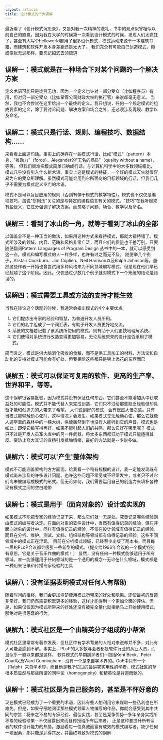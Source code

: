 ```yaml
---
layout: article
title: 设计模式的十大误解
---
```

最近看了《设计模式沉思录》，又是对我一次精神的洗礼，书中的观点似曾相似以前自己的直觉，因为我在大学的时候第一次看到设计模式的时候，发现人们太疯狂了，甚至有人写个helloworld都用了很多设计模式，模式运动来源于一本建筑书籍，而建筑和软件开发本身差距还是太大了。
我们完全有可能自己创造模式，抑或像张无忌那样，要忘记招式去领悟道

## 误解一：模式就是在一种场合下对某个问题的一个解决方案

定义术语可能只是徒劳无功，因为一个定义也许对一部分受众（比如程序员）有用，但对另一部分受众（比如掌管公司财政大权的执行官）来说却毫无意义。
当然，我也不会尝试在这里给出一个最终的定义。我只想说，任何一个规定模式的组成要素的定义，除了要讨论问题、解决方案和场合之外，还必须涉及再现、教学以及命名。

 
## 误解二：模式只是行话、规则、编程技巧、数据结构……

来看看上面这句话。事实上的确存在一些模式行话，比如"模式"（pattern）本身、"推动力"（force）、Alexander的"无名的品质"（quality without a name），等等。
但我们很难把模式简单归纳成行话。与计算机科学中的大多数领域相比，模式几乎没有引入什么新术语。事实上这是模式的特征，一个好的模式天生就很容易为它的受众所理解。虽然模式可能会用到它所面向的目标领域的行话，但我们几乎不需要为模式定义专门的术语。

模式不是可以盲目应用的规则（否则有悖于模式的教学特性）。模式也不仅仅是编程技巧，虽说"惯用法"关注的是与特定的编程语言有关的模式。"技巧"在我听起来有些贬义，它过分强调了解决方案，而忽略了问题、场合、教学以及命名。


## 误解三：看到了冰山的一角，就等于看到了冰山的全部

以偏盖全不是一种正当的做法，如果用这种方式来看待模式，那就大错特错了。模式所涉及的领域、内容、范畴和风格非常广泛，而且它们的质量也千差万别。只要随便翻阅Pattern Languages of Program Design 丛书中的一本，就可以感受到这一点。模式和编写模式的人一样多样，也许有过之而无不及。
随便举几个例子，Alistair Cockburn、Jim Coplien、Neil Harrison以及Ralph Johnson等，虽然这些作者一开始也曾尝试用多种风格来为不同领域编写模式，但是现在他们早已经超越了这个阶段。因此，仅仅通过少数几个例子就对模式下一个笼统的结论是错误的。

## 误解四：模式需要工具或方法的支持才能生效

当我在谈论这个话题的时候，我通常会指出模式的4个主要优点。

1. 它们提炼出专家的经验和智慧，为普通开发人员所用。
2. 它们的名字组成了一个词汇表，有助于开发人员更好地交流。
3. 系统的文档若记载了该系统所使用的模式，则有助于人们更快地理解系统。
4. 它们使得对系统进行改造变得更加容易，无论系统原来的设计是否采用了模式。

简而言之，模式是供大脑消化吸收的食粮，而不是供工具加工的材料。方法论和自动化的支持对模式可能会有好处，但我相信这些都只是锦上添花的东西而已

## 误解五：模式可以保证可复用的软件、更高的生产率、世界和平，等等。

这个误解很容易批驳，因为模式并没有保证任何东西。它们甚至不能增加从中获取益处的可能性。模式并不能代替人来完成创造，它们只不过给那些缺乏经验但却具备才能和创造力的人带来了希望。
人们说到好的模式，会有恍然大悟之感。只有当模式能够触动心弦时，这种情况才会发生。如果模式无法触动心弦，那么它就像人迹罕至的森林中的一棵大树，纵使轰然倒下也没有人能听到它的声音。模式也是如此：即便它编写得再好，如果不能引起人们的共鸣，那么它好在哪里呢？
模式只不过是开发人员军火库中的另一件武器。将太多东西都归功于模式只能适得其反。要防止夸大其词的宣扬引发抵触情绪，最好的方法就是--少说多做。

## 误解六：模式可以'产生'整体架构

模式不可能涵盖架构的方方面面。给我看一个稍有规模的设计，我一定能发现既有模式尚未涉及的许多设计问题。也许这些问题不常见或不经常发生，或者只不过它们尚未被编写成模式的形式。但无论如何，我们需要运用自己的创造力来填补各种现有模式之间的空白地带

## 误解七：模式是用于（面向对象的）设计或实现的

如果模式不能把专家的经验记录下来，那么它们就一无是处。究竟记录哪些经验则由模式的编写者决定。在面向对象的软件设计中，当然有值得记录的经验，但在非面向对象的设计中，同样有值得记录的经验。不仅在设计领域有值得记录的经验，而且在分析、维护、测试、文档、组织结构等领域都有值得记录的经验。这些不同领域中的模式正在浮现。
目前在分析模式领域，已经至少出版了两本书，而且每一届的PLoP会议都会吸引一些新型的模式。（提交给1996年会议的一个模式特别有意思，它是关于音乐作曲的模式！）
显然，没有任何一种模式能够适用于所有领域。唯一能够适用于任何领域的是一个通用的概念--无论在什么领域，模式都是一种用来记录和传播专家经验的工具

## 误解八：没有证据表明模式对任何人有帮助

随着时间的推移，我们会更加清楚使用模式所带来的好处和隐患。即使最初的反馈非常好，我们仍然需要积累更多的经验，这样才能得到一个更加全面的评估。但是，如果仅仅因为模式所带来的好处还没有被完全量化就拒绝马上开始使用模式，那绝对是很愚蠢的行为。

## 误解九：模式社区是一个由精英分子组成的小帮派
模式社区里常常有著作发表，但社区中有学术背景的人相对来说却并不多，对此有人可能会感到不解。事实上，PLoP的大多数与会者都是软件行业的从业人员，而且似乎一直以来都是这样。
软件模式的早期拥护者们--包括Kent Beck、Peter Coad以及Ward Cunningham--没有一个是来自学术界的。GoF中只有一个（Ralph）来自学术界，而且他是我所见过的最讲究实用性的学者。模式社区的草根本质显然与那些所谓的同种论（homogeneity）和精英论是背道而驰的。

## 误解十：模式社区是为自己服务的，甚至是不怀好意的

现在模式已经成为了一个重要的术语，因此有些人想利用它来谋取一些私利也在所难免。但是，如果仔细地阅读那些模式领军人物编写的作品，你就会感受到其中共同的宗旨：将来之不易的专家经验、最佳实践，甚至是竞争优势--多年亲身实践所积累的经验硕果--不仅展露出来而且传授给所有后来者。
正是这种要提升所有读者的软件设计能力的热情，激励着每一位真诚而富有成效的模式编写者。缺少任何一项因素，那只能是适得其反，并最终导致对模式的误解